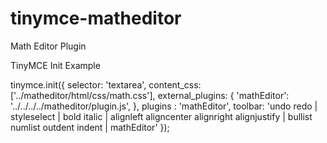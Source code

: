# tinymce-matheditor
Math Editor Plugin

TinyMCE Init Example

tinymce.init({
	selector: 'textarea',
	content_css: ['../matheditor/html/css/math.css'],
	external_plugins: {
		'mathEditor': '../../../../matheditor/plugin.js',
	},
	plugins : 'mathEditor',
	toolbar: 'undo redo | styleselect | bold italic | alignleft aligncenter alignright alignjustify | bullist numlist outdent indent | mathEditor'
});